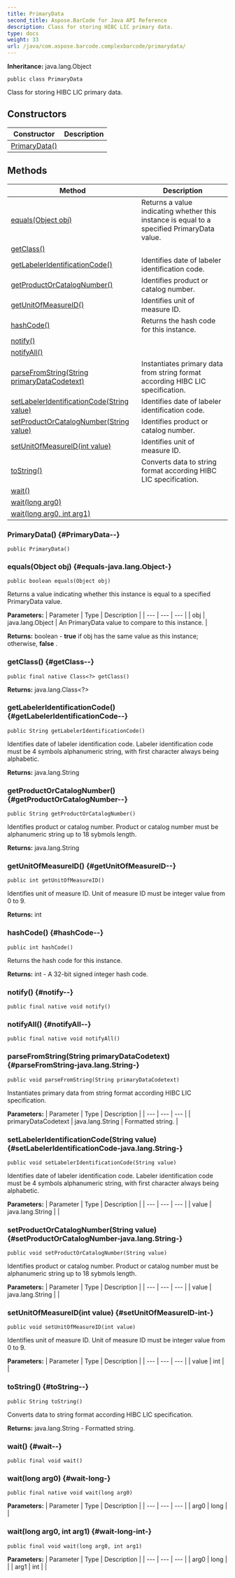 ```yaml
---
title: PrimaryData
second_title: Aspose.BarCode for Java API Reference
description: Class for storing HIBC LIC primary data.
type: docs
weight: 33
url: /java/com.aspose.barcode.complexbarcode/primarydata/
---
```

**Inheritance:**
java.lang.Object
```
public class PrimaryData
```

Class for storing HIBC LIC primary data.
## Constructors

| Constructor | Description |
| --- | --- |
| [PrimaryData()](#PrimaryData--) |  |
## Methods

| Method | Description |
| --- | --- |
| [equals(Object obj)](#equals-java.lang.Object-) | Returns a value indicating whether this instance is equal to a specified  PrimaryData  value. |
| [getClass()](#getClass--) |  |
| [getLabelerIdentificationCode()](#getLabelerIdentificationCode--) | Identifies date of labeler identification code. |
| [getProductOrCatalogNumber()](#getProductOrCatalogNumber--) | Identifies product or catalog number. |
| [getUnitOfMeasureID()](#getUnitOfMeasureID--) | Identifies unit of measure ID. |
| [hashCode()](#hashCode--) | Returns the hash code for this instance. |
| [notify()](#notify--) |  |
| [notifyAll()](#notifyAll--) |  |
| [parseFromString(String primaryDataCodetext)](#parseFromString-java.lang.String-) | Instantiates primary data from string format according HIBC LIC specification. |
| [setLabelerIdentificationCode(String value)](#setLabelerIdentificationCode-java.lang.String-) | Identifies date of labeler identification code. |
| [setProductOrCatalogNumber(String value)](#setProductOrCatalogNumber-java.lang.String-) | Identifies product or catalog number. |
| [setUnitOfMeasureID(int value)](#setUnitOfMeasureID-int-) | Identifies unit of measure ID. |
| [toString()](#toString--) | Converts data to string format according HIBC LIC specification. |
| [wait()](#wait--) |  |
| [wait(long arg0)](#wait-long-) |  |
| [wait(long arg0, int arg1)](#wait-long-int-) |  |
### PrimaryData() {#PrimaryData--}
```
public PrimaryData()
```


### equals(Object obj) {#equals-java.lang.Object-}
```
public boolean equals(Object obj)
```


Returns a value indicating whether this instance is equal to a specified  PrimaryData  value.

**Parameters:**
| Parameter | Type | Description |
| --- | --- | --- |
| obj | java.lang.Object | An  PrimaryData  value to compare to this instance. |

**Returns:**
boolean -  **true**  if obj has the same value as this instance; otherwise,  **false** .
### getClass() {#getClass--}
```
public final native Class<?> getClass()
```




**Returns:**
java.lang.Class<?>
### getLabelerIdentificationCode() {#getLabelerIdentificationCode--}
```
public String getLabelerIdentificationCode()
```


Identifies date of labeler identification code. Labeler identification code must be 4 symbols alphanumeric string, with first character always being alphabetic.

**Returns:**
java.lang.String
### getProductOrCatalogNumber() {#getProductOrCatalogNumber--}
```
public String getProductOrCatalogNumber()
```


Identifies product or catalog number. Product or catalog number must be alphanumeric string up to 18 sybmols length.

**Returns:**
java.lang.String
### getUnitOfMeasureID() {#getUnitOfMeasureID--}
```
public int getUnitOfMeasureID()
```


Identifies unit of measure ID. Unit of measure ID must be integer value from 0 to 9.

**Returns:**
int
### hashCode() {#hashCode--}
```
public int hashCode()
```


Returns the hash code for this instance.

**Returns:**
int - A 32-bit signed integer hash code.
### notify() {#notify--}
```
public final native void notify()
```




### notifyAll() {#notifyAll--}
```
public final native void notifyAll()
```




### parseFromString(String primaryDataCodetext) {#parseFromString-java.lang.String-}
```
public void parseFromString(String primaryDataCodetext)
```


Instantiates primary data from string format according HIBC LIC specification.

**Parameters:**
| Parameter | Type | Description |
| --- | --- | --- |
| primaryDataCodetext | java.lang.String | Formatted string. |

### setLabelerIdentificationCode(String value) {#setLabelerIdentificationCode-java.lang.String-}
```
public void setLabelerIdentificationCode(String value)
```


Identifies date of labeler identification code. Labeler identification code must be 4 symbols alphanumeric string, with first character always being alphabetic.

**Parameters:**
| Parameter | Type | Description |
| --- | --- | --- |
| value | java.lang.String |  |

### setProductOrCatalogNumber(String value) {#setProductOrCatalogNumber-java.lang.String-}
```
public void setProductOrCatalogNumber(String value)
```


Identifies product or catalog number. Product or catalog number must be alphanumeric string up to 18 sybmols length.

**Parameters:**
| Parameter | Type | Description |
| --- | --- | --- |
| value | java.lang.String |  |

### setUnitOfMeasureID(int value) {#setUnitOfMeasureID-int-}
```
public void setUnitOfMeasureID(int value)
```


Identifies unit of measure ID. Unit of measure ID must be integer value from 0 to 9.

**Parameters:**
| Parameter | Type | Description |
| --- | --- | --- |
| value | int |  |

### toString() {#toString--}
```
public String toString()
```


Converts data to string format according HIBC LIC specification.

**Returns:**
java.lang.String - Formatted string.
### wait() {#wait--}
```
public final void wait()
```




### wait(long arg0) {#wait-long-}
```
public final native void wait(long arg0)
```




**Parameters:**
| Parameter | Type | Description |
| --- | --- | --- |
| arg0 | long |  |

### wait(long arg0, int arg1) {#wait-long-int-}
```
public final void wait(long arg0, int arg1)
```




**Parameters:**
| Parameter | Type | Description |
| --- | --- | --- |
| arg0 | long |  |
| arg1 | int |  |

